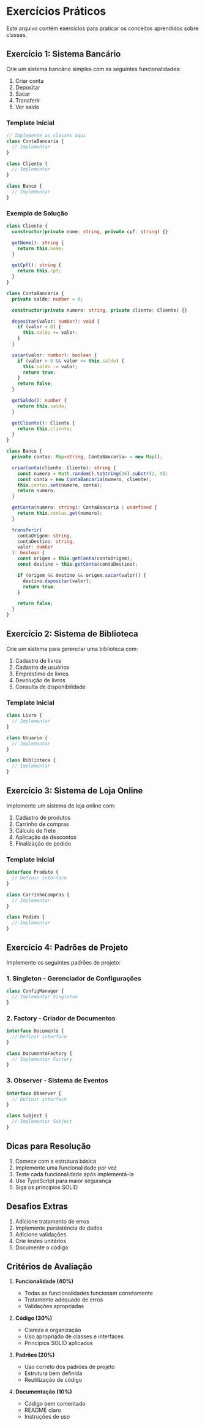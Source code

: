 # Exercícios Práticos

Este arquivo contém exercícios para praticar os conceitos aprendidos sobre classes.

## Exercício 1: Sistema Bancário

Crie um sistema bancário simples com as seguintes funcionalidades:

1. Criar conta
2. Depositar
3. Sacar
4. Transferir
5. Ver saldo

### Template Inicial

```typescript
// Implemente as classes aqui
class ContaBancaria {
  // Implementar
}

class Cliente {
  // Implementar
}

class Banco {
  // Implementar
}
```

### Exemplo de Solução

```typescript
class Cliente {
  constructor(private nome: string, private cpf: string) {}

  getNome(): string {
    return this.nome;
  }

  getCpf(): string {
    return this.cpf;
  }
}

class ContaBancaria {
  private saldo: number = 0;

  constructor(private numero: string, private cliente: Cliente) {}

  depositar(valor: number): void {
    if (valor > 0) {
      this.saldo += valor;
    }
  }

  sacar(valor: number): boolean {
    if (valor > 0 && valor <= this.saldo) {
      this.saldo -= valor;
      return true;
    }
    return false;
  }

  getSaldo(): number {
    return this.saldo;
  }

  getCliente(): Cliente {
    return this.cliente;
  }
}

class Banco {
  private contas: Map<string, ContaBancaria> = new Map();

  criarConta(cliente: Cliente): string {
    const numero = Math.random().toString(36).substr(2, 9);
    const conta = new ContaBancaria(numero, cliente);
    this.contas.set(numero, conta);
    return numero;
  }

  getConta(numero: string): ContaBancaria | undefined {
    return this.contas.get(numero);
  }

  transferir(
    contaOrigem: string,
    contaDestino: string,
    valor: number
  ): boolean {
    const origem = this.getConta(contaOrigem);
    const destino = this.getConta(contaDestino);

    if (origem && destino && origem.sacar(valor)) {
      destino.depositar(valor);
      return true;
    }

    return false;
  }
}
```

## Exercício 2: Sistema de Biblioteca

Crie um sistema para gerenciar uma biblioteca com:

1. Cadastro de livros
2. Cadastro de usuários
3. Empréstimo de livros
4. Devolução de livros
5. Consulta de disponibilidade

### Template Inicial

```typescript
class Livro {
  // Implementar
}

class Usuario {
  // Implementar
}

class Biblioteca {
  // Implementar
}
```

## Exercício 3: Sistema de Loja Online

Implemente um sistema de loja online com:

1. Cadastro de produtos
2. Carrinho de compras
3. Cálculo de frete
4. Aplicação de descontos
5. Finalização de pedido

### Template Inicial

```typescript
interface Produto {
  // Definir interface
}

class CarrinhoCompras {
  // Implementar
}

class Pedido {
  // Implementar
}
```

## Exercício 4: Padrões de Projeto

Implemente os seguintes padrões de projeto:

### 1. Singleton - Gerenciador de Configurações

```typescript
class ConfigManager {
  // Implementar Singleton
}
```

### 2. Factory - Criador de Documentos

```typescript
interface Documento {
  // Definir interface
}

class DocumentoFactory {
  // Implementar Factory
}
```

### 3. Observer - Sistema de Eventos

```typescript
interface Observer {
  // Definir interface
}

class Subject {
  // Implementar Subject
}
```

## Dicas para Resolução

1. Comece com a estrutura básica
2. Implemente uma funcionalidade por vez
3. Teste cada funcionalidade após implementá-la
4. Use TypeScript para maior segurança
5. Siga os princípios SOLID

## Desafios Extras

1. Adicione tratamento de erros
2. Implemente persistência de dados
3. Adicione validações
4. Crie testes unitários
5. Documente o código

## Critérios de Avaliação

1. **Funcionalidade (40%)**

   - Todas as funcionalidades funcionam corretamente
   - Tratamento adequado de erros
   - Validações apropriadas

2. **Código (30%)**

   - Clareza e organização
   - Uso apropriado de classes e interfaces
   - Princípios SOLID aplicados

3. **Padrões (20%)**

   - Uso correto dos padrões de projeto
   - Estrutura bem definida
   - Reutilização de código

4. **Documentação (10%)**
   - Código bem comentado
   - README claro
   - Instruções de uso
